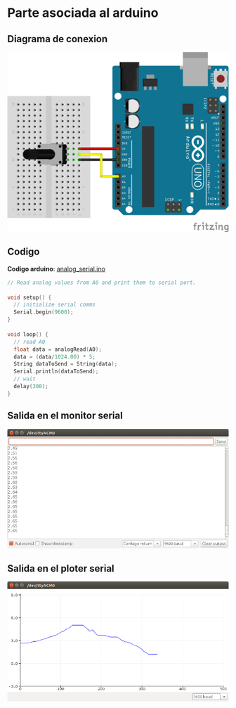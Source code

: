 
# Parte asociada al arduino #

## Diagrama de conexion ##

![image](arduino_analog_serial_bb.png)

## Codigo ##

**Codigo arduino**: [analog_serial.ino](analog_serial.ino)

```C++
// Read analog values from A0 and print them to serial port.

void setup() {
  // initialize serial comms
  Serial.begin(9600); 
}

void loop() {
  // read A0
  float data = analogRead(A0);
  data = (data/1024.00) * 5;
  String dataToSend = String(data);
  Serial.println(dataToSend);
  // wait 
  delay(300);  
}

```

## Salida en el monitor serial ##


![image2](serial_monitor.png)

## Salida en el ploter serial ##


![image3](serial_ploter.png)


